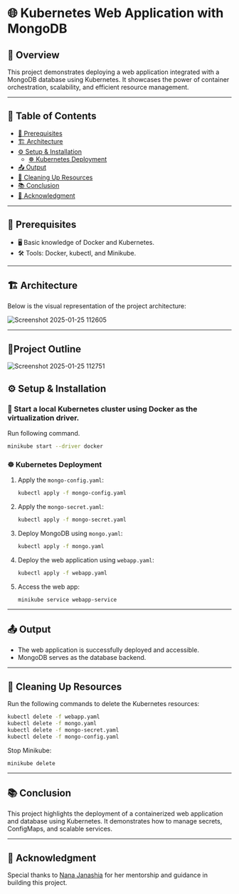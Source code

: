 # 🌐 Kubernetes Web Application with MongoDB

## 📝 Overview
This project demonstrates deploying a web application integrated with a MongoDB database using Kubernetes. It showcases the power of container orchestration, scalability, and efficient resource management.

---

## 📑 Table of Contents
- [🌟 Prerequisites](#-prerequisites)
- [🏗️ Architecture](#️-architecture)
- [⚙️ Setup & Installation](#️-setup--installation)
  - [☸️ Kubernetes Deployment](#️-kubernetes-deployment)
- [📤 Output](#-output)
- [🧹 Cleaning Up Resources](#-cleaning-up-resources)
- [📚 Conclusion](#-conclusion)
- [🙏 Acknowledgment](#-acknowledgment)

---

## 🌟 Prerequisites
- 🖥️ Basic knowledge of Docker and Kubernetes.
- 🛠️ Tools: Docker, kubectl, and Minikube.

---

## 🏗️ Architecture
Below is the visual representation of the project architecture:

![Screenshot 2025-01-25 112605](https://github.com/user-attachments/assets/9188f4bb-04fa-43cd-befe-06610f1c97f3)

---
## 📝Project Outline 

![Screenshot 2025-01-25 112751](https://github.com/user-attachments/assets/8f775cd8-3bd7-440d-9239-6edd68c24fa1)


## ⚙️ Setup & Installation

### 🐳 Start a local Kubernetes cluster using Docker as the virtualization driver.
  Run following command.
  
  ```bash
  minikube start --driver docker
  ```
  ### ☸️ Kubernetes Deployment
  1. Apply the `mongo-config.yaml`:
     ```bash
     kubectl apply -f mongo-config.yaml
     ```
  2. Apply the `mongo-secret.yaml`:
     ```bash
     kubectl apply -f mongo-secret.yaml
     ```
  3. Deploy MongoDB using `mongo.yaml`:
     ```bash
     kubectl apply -f mongo.yaml
     ```
  4. Deploy the web application using `webapp.yaml`:
     ```bash
     kubectl apply -f webapp.yaml
     ```
  5. Access the web app:
     ```bash
     minikube service webapp-service
     ```

---

## 📤 Output
- The web application is successfully deployed and accessible.
- MongoDB serves as the database backend.

---

## 🧹 Cleaning Up Resources
Run the following commands to delete the Kubernetes resources:
```bash
kubectl delete -f webapp.yaml
kubectl delete -f mongo.yaml
kubectl delete -f mongo-secret.yaml
kubectl delete -f mongo-config.yaml
```
Stop Minikube:
```bash
minikube delete
```

---

## 📚 Conclusion
This project highlights the deployment of a containerized web application and database using Kubernetes. It demonstrates how to manage secrets, ConfigMaps, and scalable services.

---

## 🙏 Acknowledgment
Special thanks to [Nana Janashia](https://www.linkedin.com/in/nanajanashia/) for her mentorship and guidance in building this project.

